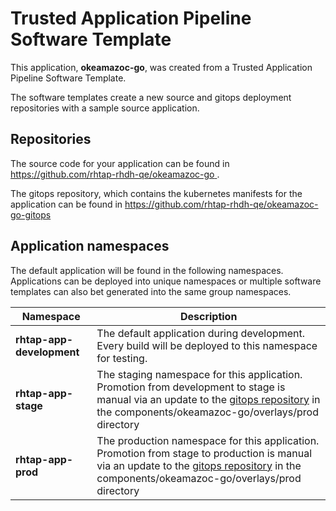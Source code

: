 # Trusted Application Pipeline Software Template

This application, **okeamazoc-go**, was created from a Trusted Application Pipeline Software Template.

The software templates create a new source and gitops deployment repositories with a sample source application. 

## Repositories

The source code for your application can be found in [https://github.com/rhtap-rhdh-qe/okeamazoc-go ](https://github.com/rhtap-rhdh-qe/okeamazoc-go ).
 
The gitops repository, which contains the kubernetes manifests for the application can be found in 
[https://github.com/rhtap-rhdh-qe/okeamazoc-go-gitops ](https://github.com/rhtap-rhdh-qe/okeamazoc-go-gitops ) 

## Application namespaces 

The default application will be found in the following namespaces. Applications can be deployed into unique namespaces or multiple software templates can also bet generated into the same group namespaces.  

|  Namespace   |  Description   |  
| -------- | -------- |   
| **rhtap-app-development** | The default application during development. Every build will be deployed to this namespace for testing. | 
| **rhtap-app-stage** | The staging namespace for this application. Promotion from development to stage is manual via an update to the [gitops repository](https://github.com/rhtap-rhdh-qe/okeamazoc-go-gitops ) in the components/okeamazoc-go/overlays/prod directory |  
| **rhtap-app-prod** | The production namespace for this application. Promotion from stage to production is manual via an update to the [gitops repository](https://github.com/rhtap-rhdh-qe/okeamazoc-go-gitops ) in the components/okeamazoc-go/overlays/prod directory | 